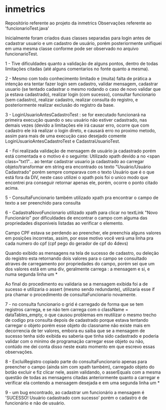 # inmetrics
Repositório referente ao projeto da inmetrics 
Observações referente ao 'funcionarioTest.java'

Inicialmente foram criados duas classes separadas para login antes de cadastrar usuario e um cadastro de usuário, porém posteriormente unifiquei em uma mesma classe conforme pode ser observado no arquivo funcionarioTest.

1 - Tive dificuldades quanto a validação de alguns pontos, dentro de todas limitações citadas (até alguns comentarios no fonte quanto a mesma).

2 - Mesmo com todo conhecimento limitado e (muita) falta de prática a intenção era tentar fazer login sem cadastro, validar mensagem, cadastrar usuario (se tentado cadastrar o mesmo rodando o caso de novo validar que ja estava cadastrado), realizar login (com sucesso), consultar funcionario (sem cadastro), realizar cadastro, realizar consulta do registro, e posteriormente realizar exclusão do registro da base.

3 - LoginUsuarioAntesCadastroTest : se for executado funcionará na primeira execução quando o seu usuário não estiver cadastrado, nas demais vezes (devido a limitações ele irá causar erro, ocorre que com cadastro ele irá realizar o login direto, e causará erro no proximo metodo, assim para mais de uma execução caso desejado comente LoginUsuarioAntesCadastroTest e CadastraUsuarioTest.

4 - Foi realizada validação de mensagem de usuário ja cadastrado porém está comentada e o motivo é o seguinte: Utilizado xpath devido a no <span class="txt1"... ao tentar cadastrar usuario ja cadastrado ao carregar objeto/transformar em string era encontrado os texto "Usuário/Usuário Cadastrado" porém sempre comparava com o texto Usuário que é o que está fora da DIV, neste caso utilizei o xpath pois foi o unico modo que encontrei pra conseguir retornar apenas ele, porém, ocorre o ponto citado acima.

5 - ConsultaFuncionario também utilizado xpath pra encontrar o campo de texto a ser preenchido para consulta

6 - CadastraNovoFuncionario utilizado xpath para clicar no textLink "Novo Funcionário" por dificuldades de encontrar o campo com alguma das propriedades disponiveis listadas ao verificar o elemento.

Campo CPF estava se perdendo ao preencher, ele preenchia alguns valores em posições incorretas, assim, por esse motivo você verá uma linha pra cada numero do cpf (cpf pego do gerador de cpf do 4devs)

Quando exibido as mensagens na tela de sucesso de cadastro, ou deleção do registro esta retornando dois valores para o campo se consultado atraves de carregamento por propriedades do campo, porém sei que um dos valores está em uma div, geralmente carrega : a mensagem e si, e numa segunda linha um *

Ao final do procedimento eu validaria se a mensagem exibida foi a de sucesso e utilizaria o assert (mesmo sendo redundante), utilizaria esse if pra chamar o procedimento de consultaFuncionario novamente.

7 - no consulta funcionario o grid é carregado de forma que se tem registros carrega, e se não tem carrega com o className = dataTables_empty, o que causou problemas em reutilizar o mesmo trecho de codigo pra consulta depois de cadastrado porque estava tentando carregar o objeto porém esse objeto do classname não existe mais em decorrencia de ter valores, embora eu saiba que se a mensagem de sucesso tenha sido exibida eu saberia que tinha sido cadastrado e poderia validar com o minimo de programação carregar esse objeto ou não, contúdo me dei conta disso neste exato momento em que escrevo essas observações.
     
8 - ExcluiRegistro copiado parte do consultaFuncionario apenas para preencher o campo (ainda sim com xpath também), carregado objeto do botão excluir e fiz clicar nele, assim validando, o asserEquals com a mesma questão de todas as mensagens citadas anteriormente quanto a carregar e verificar ela contendo a mensagem desejada e em uma segunda linha um *

9 - um bug encontrado, ao cadastrar um funcionário a mensagem é 'SUCESSO! Usuário cadastrado com sucesso' porém o cadastro é de funcionário e não de usuário.
        
